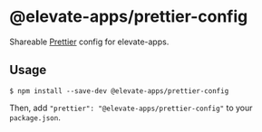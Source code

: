 # @elevate-apps/prettier-config

Shareable [Prettier](https://prettier.io) config for elevate-apps.

## Usage

```shell
$ npm install --save-dev @elevate-apps/prettier-config
```

Then, add `"prettier": "@elevate-apps/prettier-config"` to your `package.json`.
